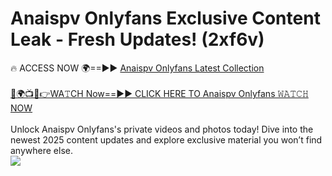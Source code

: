 # Anaispv Onlyfans Exclusive Content Leak - Fresh Updates! (2xf6v)

🔥 ACCESS NOW 🌍==►► <a href="https://tinyurl.com/kvy9nzfs" rel="nofollow">Anaispv Onlyfans Latest Collection</a>
<br><br>
[🔴🌍📺📱👉WA𝚃CH Now==►► CLICK HERE TO Anaispv Onlyfans 𝚆𝙰𝚃𝙲𝙷 NOW](https://tinyurl.com/kvy9nzfs)
<br><br>
Unlock Anaispv Onlyfans's private videos and photos today! Dive into the newest 2025 content updates and explore exclusive material you won’t find anywhere else.
<br>
<a href="https://tinyurl.com/kvy9nzfs" rel="nofollow" data-target="animated-image.originalLink"><img src="https://camo.githubusercontent.com/8a4f000d20f83aca3bf7ec5f350d767afa0574a8a352519fd8cfa583a6f93a33/68747470733a2f2f692e696d6775722e636f6d2f644a486b345a712e676966" data-canonical-src="https://i.imgur.com/dJHk4Zq.gif" style="max-width: 100%; display: inline-block;" data-target="animated-image.originalImage"></a>
<br>
